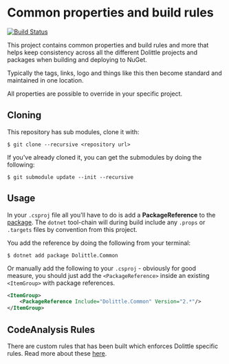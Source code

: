 # Common properties and build rules

[![Build Status](https://dolittle.visualstudio.com/Dolittle%20open-source%20repositories/_apis/build/status/dolittle-tools.DotNET.Common?branchName=master)](https://dolittle.visualstudio.com/Dolittle%20open-source%20repositories/_build/latest?definitionId=34&branchName=master)

This project contains common properties and build rules and more that
helps keep consistency across all the different Dolittle projects and
packages when building and deploying to NuGet.

Typically the tags, links, logo and things like this then become
standard and maintained in one location.

All properties are possible to override in your specific project.

## Cloning

This repository has sub modules, clone it with:

```text
$ git clone --recursive <repository url>
```

If you've already cloned it, you can get the submodules by doing the following:

```text
$ git submodule update --init --recursive
```

## Usage

In your `.csproj` file all you'll have to do is add a **PackageReference**
to the [package](https://www.nuget.org/packages/Dolittle.Common/). The `dotnet` tool-chain will during build include any `.props`
or `.targets` files by convention from this project.

You add the reference by doing the following from your terminal:

```shell
$ dotnet add package Dolittle.Common
```

Or manually add the following to your `.csproj` - obviously for good measure,
you should just add the `<PackageReference>` inside an existing `<ItemGroup>`
with package references.

```xml
<ItemGroup>
    <PackageReference Include="Dolittle.Common" Version="2.*"/>
</ItemGroup>
```

## CodeAnalysis Rules

There are custom rules that has been built which enforces Dolittle specific rules.
Read more about these [here](./Documentation/CodeAnalysis/Analyzers/_index.md).

